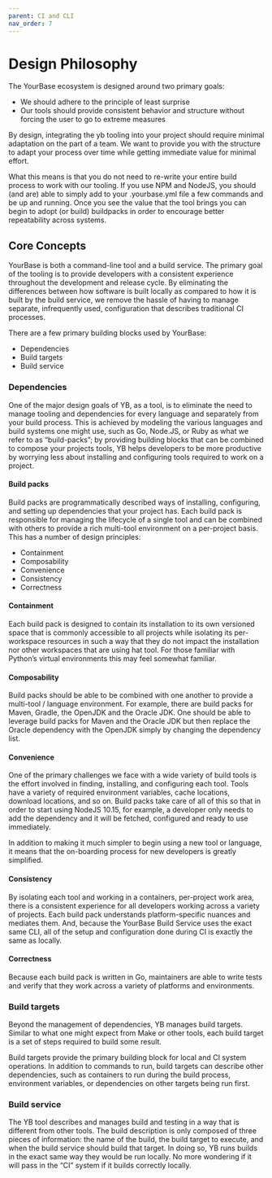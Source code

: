 ```yaml
---
parent: CI and CLI
nav_order: 7
---
```


# Design Philosophy

The YourBase ecosystem is designed around two primary goals:

-  We should adhere to the principle of least surprise
-  Our tools should provide consistent behavior and structure without forcing the user to go to extreme measures

By design, integrating the yb tooling into your project should require
minimal adaptation on the part of a team. We want to provide you with the
structure to adapt your process over time while getting immediate value for
minimal effort.

What this means is that you do not need to re-write your entire build process
to work with our tooling. If you use NPM and NodeJS, you should (and are)
able to simply add to your .yourbase.yml file a few commands and be up and
running. Once you see the value that the tool brings you can begin to adopt
(or build) buildpacks in order to encourage better repeatability across
systems.

## Core Concepts

YourBase is both a command-line tool and a build service. The primary goal of
the tooling is to provide developers with a consistent experience throughout
the development and release cycle. By eliminating the differences between how
software is built locally as compared to how it is built by the build
service, we remove the hassle of having to manage separate, infrequently
used, configuration that describes traditional CI processes.

There are a few primary building blocks used by YourBase:

-  Dependencies
-  Build targets
-  Build service

### Dependencies

One of the major design goals of YB, as a tool, is to eliminate the need to
manage tooling and dependencies for every language and separately from your
build process. This is achieved by modeling the various languages and build
systems one might use, such as Go, Node.JS, or Ruby as what we refer to as
“build-packs”; by providing building blocks that can be combined to compose
your projects tools, YB helps developers to be more productive by worrying
less about installing and configuring tools required to work on a project.

#### Build packs

Build packs are programmatically described ways of installing, configuring,
and setting up dependencies that your project has. Each build pack is
responsible for managing the lifecycle of a single tool and can be combined
with others to provide a rich multi-tool environment on a per-project basis.
This has a number of design principles:

-  Containment
-  Composability
-  Convenience
-  Consistency
-  Correctness

#### Containment

Each build pack is designed to contain its installation to its own versioned
space that is commonly accessible to all projects while isolating its
per-workspace resources in such a way that they do not impact the
installation nor other workspaces that are using hat tool. For those familiar
with Python’s virtual environments this may feel somewhat familiar.

#### Composability

Build packs should be able to be combined with one another to provide a
multi-tool / language environment. For example, there are build packs for
Maven, Gradle, the OpenJDK and the Oracle JDK. One should be able to leverage
build packs for Maven and the Oracle JDK but then replace the Oracle
dependency with the OpenJDK simply by changing the dependency list.

#### Convenience

One of the primary challenges we face with a wide variety of build tools is
the effort involved in finding, installing, and configuring each tool. Tools
have a variety of required environment variables, cache locations, download
locations, and so on. Build packs take care of all of this so that in order
to start using NodeJS 10.15, for example, a developer only needs to add the
dependency and it will be fetched, configured and ready to use immediately.

In addition to making it much simpler to begin using a new tool or language,
it means that the on-boarding process for new developers is greatly
simplified.

#### Consistency

By isolating each tool and working in a containers, per-project work area,
there is a consistent experience for all developers working across a variety
of projects. Each build pack understands platform-specific nuances and
mediates them. And, because the YourBase Build Service uses the exact same
CLI, all of the setup and configuration done during CI is exactly the same as
locally.

#### Correctness

Because each build pack is written in Go, maintainers are able to write tests
and verify that they work across a variety of platforms and environments.

### Build targets

Beyond the management of dependencies, YB manages build targets. Similar to
what one might expect from Make or other tools, each build target is a set of
steps required to build some result.

Build targets provide the primary building block for local and CI system
operations. In addition to commands to run, build targets can describe other
dependencies, such as containers to run during the build process, environment
variables, or dependencies on other targets being run first.

### Build service

The YB tool describes and manages build and testing in a way that is
different from other tools. The build description is only composed of three
pieces of information: the name of the build, the build target to execute,
and when the build service should build that target. In doing so, YB runs
builds in the exact same way they would be run locally. No more wondering if
it will pass in the “CI” system if it builds correctly locally.

